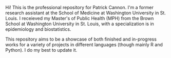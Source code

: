 Hi! This is the professional repository for Patrick Cannon. I'm a former research assistant at the School of Medicine at Washington University in St. Louis. I receieved my Master's of Public Health (MPH) from the Brown School at Washington University in St. Louis, with a specialization is in epidemiology and biostatistics.

This repository aims to be a showcase of both finished and in-progress works for a variety of projects in different languages (though mainly R and Python). I do my best to update it.
